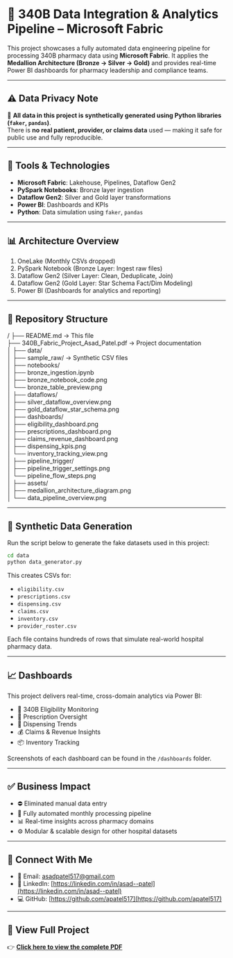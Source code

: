# 🏥 340B Data Integration & Analytics Pipeline – Microsoft Fabric

This project showcases a fully automated data engineering pipeline for processing 340B pharmacy data using **Microsoft Fabric**. It applies the **Medallion Architecture (Bronze → Silver → Gold)** and provides real-time Power BI dashboards for pharmacy leadership and compliance teams.

---

## ⚠️ Data Privacy Note

🧪 **All data in this project is synthetically generated using Python libraries (`faker`, `pandas`)**.  
There is **no real patient, provider, or claims data** used — making it safe for public use and fully reproducible.

---

## 🧰 Tools & Technologies

- **Microsoft Fabric**: Lakehouse, Pipelines, Dataflow Gen2
- **PySpark Notebooks**: Bronze layer ingestion
- **Dataflow Gen2**: Silver and Gold layer transformations
- **Power BI**: Dashboards and KPIs
- **Python**: Data simulation using `faker`, `pandas`

---

## 📊 Architecture Overview

1. OneLake (Monthly CSVs dropped)  
2. PySpark Notebook (Bronze Layer: Ingest raw files)  
3. Dataflow Gen2 (Silver Layer: Clean, Deduplicate, Join)  
4. Dataflow Gen2 (Gold Layer: Star Schema Fact/Dim Modeling)  
5. Power BI (Dashboards for analytics and reporting)

---

## 📁 Repository Structure

/
├── README.md                            → This file  
├── 340B_Fabric_Project_Asad_Patel.pdf  → Project documentation  
│
├── data/  
│   ├── sample_raw/                      → Synthetic CSV files  
│
├── notebooks/  
│   ├── bronze_ingestion.ipynb  
│   ├── bronze_notebook_code.png  
│   └── bronze_table_preview.png  
│
├── dataflows/  
│   ├── silver_dataflow_overview.png  
│   ├── gold_dataflow_star_schema.png  
│
├── dashboards/  
│   ├── eligibility_dashboard.png  
│   ├── prescriptions_dashboard.png  
│   ├── claims_revenue_dashboard.png  
│   ├── dispensing_kpis.png  
│   └── inventory_tracking_view.png  
│
├── pipeline_trigger/  
│   ├── pipeline_trigger_settings.png  
│   └── pipeline_flow_steps.png  
│
├── assets/  
│   ├── medallion_architecture_diagram.png  
│   └── data_pipeline_overview.png 

---

## 🧪 Synthetic Data Generation

Run the script below to generate the fake datasets used in this project:

```bash
cd data
python data_generator.py
```

This creates CSVs for:
- `eligibility.csv`
- `prescriptions.csv`
- `dispensing.csv`
- `claims.csv`
- `inventory.csv`
- `provider_roster.csv`

Each file contains hundreds of rows that simulate real-world hospital pharmacy data.

---

## 📈 Dashboards

This project delivers real-time, cross-domain analytics via Power BI:

- 🧬 340B Eligibility Monitoring  
- 💊 Prescription Oversight  
- 🚚 Dispensing Trends  
- 💰 Claims & Revenue Insights  
- 📦 Inventory Tracking  

Screenshots of each dashboard can be found in the `/dashboards` folder.

---

## ✅ Business Impact

- ⛔ Eliminated manual data entry  
- 🔄 Fully automated monthly processing pipeline  
- 📊 Real-time insights across pharmacy domains  
- ⚙️ Modular & scalable design for other hospital datasets

---

## 🔗 Connect With Me

- 📧 Email: asadpatel517@gmail.com  
- 💼 LinkedIn: [https://linkedin.com/in/asad--patel](https://linkedin.com/in/asad--patel)  
- 💻 GitHub: [https://github.com/apatel517](https://github.com/apatel517)

---

## 📄 View Full Project

👉 **[Click here to view the complete PDF](./340B_Fabric_Project_Asad_Patel.pdf)**
